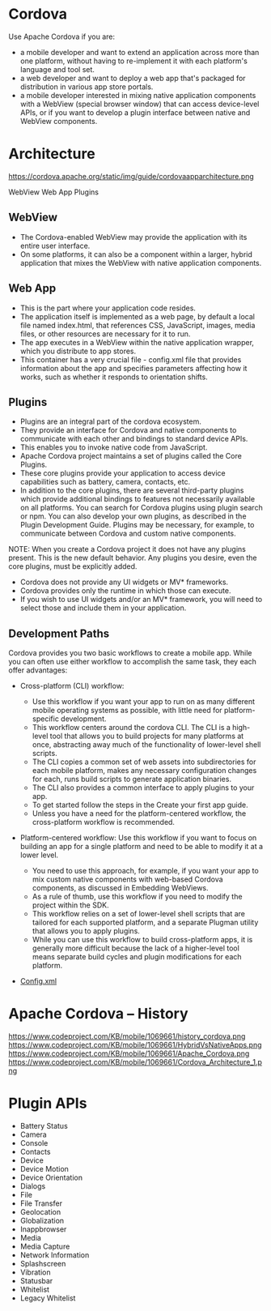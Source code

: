 # Cordova

Use Apache Cordova if you are:

* a mobile developer and want to extend an application across more than one platform, without having to re-implement it with each platform's language and tool set.
* a web developer and want to deploy a web app that's packaged for distribution in various app store portals.
* a mobile developer interested in mixing native application components with a WebView (special browser window) that can access device-level APIs, or if you want to develop a plugin interface between native and WebView components.

# Architecture
https://cordova.apache.org/static/img/guide/cordovaapparchitecture.png


WebView
Web App
Plugins


## WebView
* The Cordova-enabled WebView may provide the application with its entire user interface.
* On some platforms, it can also be a component within a larger, hybrid application that mixes the WebView with native application components. 


## Web App
* This is the part where your application code resides. 
* The application itself is implemented as a web page, by default a local file named index.html, that references CSS, JavaScript, images, media files, or other resources are necessary for it to run. 
* The app executes in a WebView within the native application wrapper, which you distribute to app stores.
* This container has a very crucial file - config.xml file that provides information about the app and specifies parameters affecting how it works, such as whether it responds to orientation shifts.

## Plugins
* Plugins are an integral part of the cordova ecosystem. 
* They provide an interface for Cordova and native components to communicate with each other and bindings to standard device APIs. 
* This enables you to invoke native code from JavaScript.
* Apache Cordova project maintains a set of plugins called the Core Plugins.
* These core plugins provide your application to access device capabilities such as battery, camera, contacts, etc.
* In addition to the core plugins, there are several third-party plugins which provide additional bindings to features not necessarily available on all platforms. You can search for Cordova plugins using plugin search or npm. You can also develop your own plugins, as described in the Plugin Development Guide. Plugins may be necessary, for example, to communicate between Cordova and custom native components.

NOTE: When you create a Cordova project it does not have any plugins present. This is the new default behavior. Any plugins you desire, even the core plugins, must be explicitly added.

* Cordova does not provide any UI widgets or MV* frameworks. 
* Cordova provides only the runtime in which those can execute. 
* If you wish to use UI widgets and/or an MV* framework, you will need to select those and include them in your application.

## Development Paths
Cordova provides you two basic workflows to create a mobile app. While you can often use either workflow to accomplish the same task, they each offer advantages:

* Cross-platform (CLI) workflow: 
  * Use this workflow if you want your app to run on as many different mobile operating systems as possible, with little need for platform-specific development. 
  * This workflow centers around the cordova CLI. The CLI is a high-level tool that allows you to build projects for many platforms at once, abstracting away much of the functionality of lower-level shell scripts. 
  * The CLI copies a common set of web assets into subdirectories for each mobile platform, makes any necessary configuration changes for each, runs build scripts to generate application binaries. 
  * The CLI also provides a common interface to apply plugins to your app. 
  * To get started follow the steps in the Create your first app guide. 
  * Unless you have a need for the platform-centered workflow, the cross-platform workflow is recommended.

* Platform-centered workflow: Use this workflow if you want to focus on building an app for a single platform and need to be able to modify it at a lower level. 
  * You need to use this approach, for example, if you want your app to mix custom native components with web-based Cordova components, as discussed in Embedding WebViews.
  * As a rule of thumb, use this workflow if you need to modify the project within the SDK. 
  * This workflow relies on a set of lower-level shell scripts that are tailored for each supported platform, and a separate Plugman utility that allows you to apply plugins. 
  * While you can use this workflow to build cross-platform apps, it is generally more difficult because the lack of a higher-level tool means separate build cycles and plugin modifications for each platform.



* [Config.xml](https://cordova.apache.org/docs/en/latest/config_ref/index.html)



# Apache Cordova – History 
https://www.codeproject.com/KB/mobile/1069661/history_cordova.png
https://www.codeproject.com/KB/mobile/1069661/HybridVsNativeApps.png
https://www.codeproject.com/KB/mobile/1069661/Apache_Cordova.png
https://www.codeproject.com/KB/mobile/1069661/Cordova_Architecture_1.png

 
# Plugin APIs
* Battery Status
* Camera
* Console
* Contacts
* Device
* Device Motion
* Device Orientation
* Dialogs
* File
* File Transfer
* Geolocation
* Globalization
* Inappbrowser
* Media
* Media Capture
* Network Information
* Splashscreen
* Vibration
* Statusbar
* Whitelist
* Legacy Whitelist

